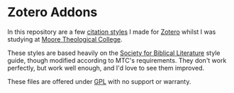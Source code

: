 # Zotero Addons

In this repository are a few [citation styles](//www.zotero.org/support/dev/citation_styles) I made for [Zotero](//zotero.org) whilst I was studying at [Moore Theological College](//moore.edu.au).

These styles are based heavily on the [Society for Biblical Literature](//www.sbl-site.org) style guide, though modified according to MTC's requirements. They don't work perfectly, but work well enough, and I'd love to see them improved.

These files are offered under [GPL](LICENSE.md) with no support or warranty.
